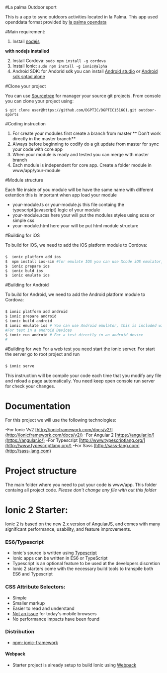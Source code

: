#La palma Outdoor sport

This is a app to sync outdoors activities located in la Palma. This app used openddata format provided by [la palma opendata](http://www.opendatalapalma.es)

#Main requirement:

1. Install [nodejs](http://nodejs.org/)

**with nodejs installed**

2. Install Cordova: `sudo npm install -g cordova`
3. Install Ionic: `sudo npm install -g ionic@alpha`
4. Android SDK: for Andorid sdk you can install [Android studio](https://developer.android.com/sdk/index.html) or [Android sdk sntad alone](https://developer.android.com/sdk/installing/index.html)

#Clone your project 

You can use [Sourcetree](https://www.sourcetreeapp.com) for manager your source git projects.
From console you can clone your project using: 

`$ git clone user@https://github.com/DGPTIC/DGPTIC1516G1.git outdoor-sports`

#Coding instruction 

1. For create your modules first create a branch from master ** Don't work directly in the master branch**
3. Always before beginning to codify do a git update from master for sync your code with core app
4. When your module is ready and tested you can merge with master branch
5. Each module is independent for core app. Create a folder module in www/app/your-module

#Module structure

Each file inside of you module will be have the same name with different extention this is important when app load your module

- your-module.ts or your-module.js this file containg the typescript(javascript) logic of your module
- your-module.scss here your will put the modules styles using scss or simple css
- your-module.html here your will be put html module structure


#Building for iOS

To build for iOS, we need to add the iOS platform module to Cordova:


### 
```bash
$  ionic platform add ios
$  npm install ios-sim #for emulate IOS you can use Xcode iOS emulator, (Mac os users only)
$  ionic prepare ios
$  ionic buld ios
$  ionic emulate ios
```

#Building for Android

To build for Android, we need to add the Android platform module to Cordova:

###
```bash
$ ionic platform add android
$ ionic prepare android
$ ionic build android
$ ionic emulate ios # You can use Android emulator, this is included with Android studio
#For test in a android Devices
$ ionic run android # For a test directly in an android device
#
```

#Building for web
For a web test you need start the ionic server. For start the server go to root project and run

###
```bash
$ ionic serve
```
This instruction will be compile your code each time that you modify any file and reload a page automatically.
You need keep open console run server for check your changes.


# Documentation 

For this project we will use the following technologies:

-For Ionic Vs2  [http://ionicframework.com/docs/v2/](http://ionicframework.com/docs/v2/)
-For Angular 2 [https://angular.io/](https://angular.io/)
-For Typescript [http://www.typescriptlang.org/](http://www.typescriptlang.org/)
-For Sass [http://sass-lang.com](http://sass-lang.com)


# Project structure
The main folder where you need to put your code is www/app. This folder containg all project code. *Please don't change any file with out this folder*


# Ionic 2 Starter: 

Ionic 2 is based on the new [2.x version of AngularJS](https://angular.io/), and comes with many significant performance, usability, and feature improvements.


### ES6/Typescript

- Ionic's source is written using [Typescript](http://www.typescriptlang.org/)
- Ionic apps can be written in ES6 or TypeScript
- Typescript is an optional feature to be used at the developers discretion
- Ionic 2 starters come with the necessary build tools to transpile both ES6 and Typescript


### CSS Attribute Selectors:

- Simple
- Smaller markup
- Easier to read and understand
- [Not an issue](https://twitter.com/paul_irish/status/311610425617838081) for today's mobile browsers
- No performance impacts have been found


### Distribution

 - [npm: ionic-framework](https://www.npmjs.com/package/ionic-framework)


#### Webpack

- Starter project is already setup to build Ionic using [Webpack](http://webpack.github.io/)
